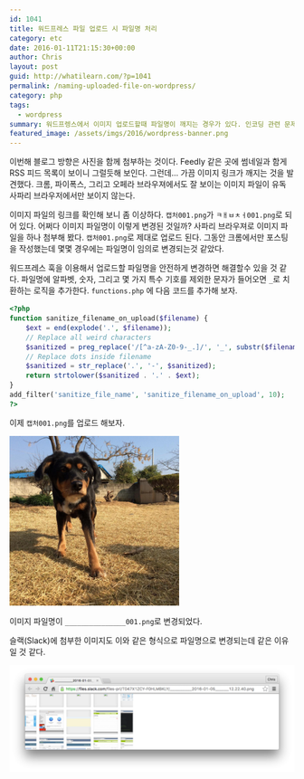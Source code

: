 ```yaml
---
id: 1041
title: 워드프레스 파일 업로드 시 파일명 처리
category: etc
date: 2016-01-11T21:15:30+00:00
author: Chris
layout: post
guid: http://whatilearn.com/?p=1041
permalink: /naming-uploaded-file-on-wordpress/
category: php
tags:
  - wordpress
summary: 워드프렝스에서 이미지 업로드할때 파일명이 깨지는 경우가 있다. 인코딩 관련 문제인데...
featured_image: /assets/imgs/2016/wordpress-banner.png
---
```

이번해 블로그 방향은 사진을 함께 첨부하는 것이다. Feedly 같은 곳에 썸네일과 함게 RSS 피드 목록이 보이니 그럴듯해 보인다. 그런데... 가끔 이미지 링크가 깨지는 것을 발견했다. 크롬, 파이폭스, 그리고 오페라 브라우져에서도 잘 보이는 이미지 파일이 유독 사파리 브라우저에서만 보이지 않는다.

이미지 파일의 링크를 확인해 보니 좀 이상하다. `캡처001.png`가 `ㅋㅐㅂㅊㅓ001.png`로 되어 있다. 어쩌다 이미지 파일명이 이렇게 변경된 것일까? 사파리 브라우져로 이미지 파일을 하나 첨부해 봤다. `캡처001.png`로 제대로 업로드 된다. 그동안 크롬에서만 포스팅을 작성했는데 몇몇 경우에는 파일명이 임의로 변경되는것 같았다.

워드프레스 훅을 이용해서 업로드할 파일명을 안전하게 변경하면 해결할수 있을 것 같다. 파일명에 알파벳, 숫자, 그리고 몇 가지 특수 기호를 제외한 문자가 들어오면 `_`로 치환하는 로직을 추가한다. `functions.php` 에 다음 코드를 추가해 보자.

```php
<?php
function sanitize_filename_on_upload($filename) {
	$ext = end(explode('.', $filename));
	// Replace all weird characters
	$sanitized = preg_replace('/[^a-zA-Z0-9-_.]/', '_', substr($filename, 0, -(strlen($ext)+1)));
	// Replace dots inside filename
	$sanitized = str_replace('.', '-', $sanitized);
	return strtolower($sanitized . '.' . $ext);
}
add_filter('sanitize_file_name', 'sanitize_filename_on_upload', 10);
?>
```

이제 `캡처001.png`를 업로드 해보자.

![](/assets/imgs/2016/naming-uploaded-file-on-wordpress-1.png)

이미지 파일명이 `_______________001.png`로 변경되었다.

슬랙(Slack)에 첨부한 이미지도 이와 같은 형식으로 파일명으로 변경되는데 같은 이유일 것 같다.

![](/assets/imgs/2016/naming-uploaded-file-on-wordpress-2.png)
